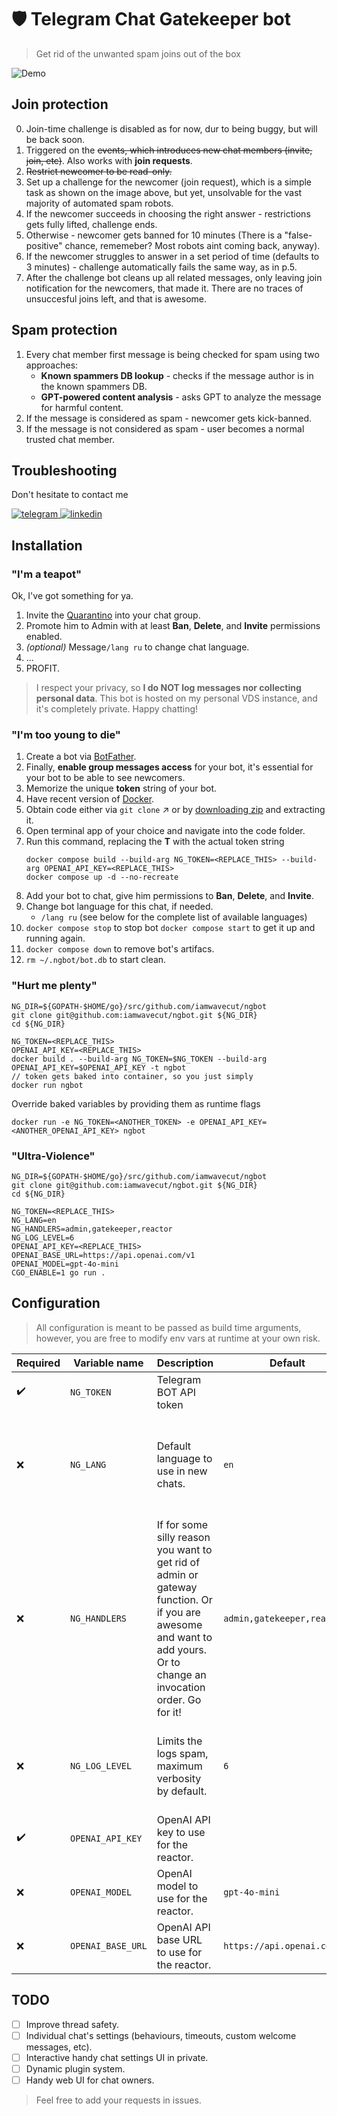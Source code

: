 # :shield: Telegram Chat Gatekeeper bot
> Get rid of the unwanted spam joins out of the box

![Demo](https://user-images.githubusercontent.com/239034/142725561-5fd80514-dae9-4d29-aa19-a7d2ad41e362.png)

## Join protection
0. Join-time challenge is disabled as for now, dur to being buggy, but will be back soon.
1. Triggered on the ~~events, which introduces new chat members (invite, join, etc)~~. Also works with **join requests**.
2. ~~Restrict newcomer to be read-only.~~
3. Set up a challenge for the newcomer (join request), which is a simple task as shown on the image above, but yet, unsolvable for the vast majority of automated spam robots.
4. If the newcomer succeeds in choosing the right answer - restrictions gets fully lifted, challenge ends.
5. Otherwise - newcomer gets banned for 10 minutes (There is a "false-positive" chance, rememeber? Most robots aint coming back, anyway).
6. If the newcomer struggles to answer in a set period of time (defaults to 3 minutes) - challenge automatically fails the same way, as in p.5.
7. After the challenge bot cleans up all related messages, only leaving join notification for the newcomers, that made it. There are no traces of unsuccesful joins left, and that is awesome.

## Spam protection
1. Every chat member first message is being checked for spam using two approaches:
    - **Known spammers DB lookup** - checks if the message author is in the known spammers DB.
    - **GPT-powered content analysis** - asks GPT to analyze the message for harmful content.
2. If the message is considered as spam - newcomer gets kick-banned.
3. If the message is not considered as spam - user becomes a normal trusted chat member.

## Troubleshooting
Don't hesitate to contact me

[![telegram](https://user-images.githubusercontent.com/239034/142726254-d3378dee-5b73-41b0-858d-b2a6e85dc735.png)
](https://t.me/WaveCut) [![linkedin](https://user-images.githubusercontent.com/239034/142726236-86c526e0-8fc3-4570-bd2d-fc7723d5dc09.png)
](https://linkedin.com/in/wavecut)

## Installation


### "I'm a teapot"

Ok, I've got something for ya.
1. Invite the [Quarantino](https://tg.me/nedoibot) into your chat group. 
2. Promote him to Admin with at least **Ban**, **Delete**, and **Invite** permissions enabled.
3. *(optional)* Message`/lang ru` to change chat language.
4. ...
5. PROFIT.

>I respect your privacy, so **I do NOT log messages nor collecting personal data**. This bot is hosted on my personal VDS instance, and it's completely private. Happy chatting!


### "I'm too young to die"
1. Create a bot via [BotFather](https://t.me/BotFather).
2. Finally, **enable group messages access** for your bot, it's essential for your bot to be able to see newcomers.
3. Memorize the unique **token** string of your bot.
4. Have recent version of [Docker](https://www.docker.com/get-started).
5. Obtain code either via `git clone` :arrow_upper_right: or by [downloading zip](https://github.com/iamwavecut/ngbot/archive/refs/heads/master.zip) and extracting it.
6. Open terminal app of your choice and navigate into the code folder.
7. Run this command, replacing the **T** with the actual token string
    ```
    docker compose build --build-arg NG_TOKEN=<REPLACE_THIS> --build-arg OPENAI_API_KEY=<REPLACE_THIS>
    docker compose up -d --no-recreate
    ```
8. Add your bot to chat, give him permissions to **Ban**, **Delete**, and **Invite**.
9. Change bot language for this chat, if needed.
    - `/lang ru` (see below for the complete list of available languages)
10. `docker compose stop` to stop bot `docker compose start` to get it up and running again.
11. `docker compose down` to remove bot's artifacs.
12. `rm ~/.ngbot/bot.db` to start clean.


### "Hurt me plenty"
```shell
NG_DIR=${GOPATH-$HOME/go}/src/github.com/iamwavecut/ngbot
git clone git@github.com:iamwavecut/ngbot.git ${NG_DIR}
cd ${NG_DIR}

NG_TOKEN=<REPLACE_THIS>
OPENAI_API_KEY=<REPLACE_THIS>
docker build . --build-arg NG_TOKEN=$NG_TOKEN --build-arg OPENAI_API_KEY=$OPENAI_API_KEY -t ngbot
// token gets baked into container, so you just simply
docker run ngbot
```
Override baked variables by providing them as runtime flags
```shell
docker run -e NG_TOKEN=<ANOTHER_TOKEN> -e OPENAI_API_KEY=<ANOTHER_OPENAI_API_KEY> ngbot
```


### "Ultra-Violence"
```shell
NG_DIR=${GOPATH-$HOME/go}/src/github.com/iamwavecut/ngbot
git clone git@github.com:iamwavecut/ngbot.git ${NG_DIR}
cd ${NG_DIR}

NG_TOKEN=<REPLACE_THIS>
NG_LANG=en
NG_HANDLERS=admin,gatekeeper,reactor
NG_LOG_LEVEL=6
OPENAI_API_KEY=<REPLACE_THIS>
OPENAI_BASE_URL=https://api.openai.com/v1
OPENAI_MODEL=gpt-4o-mini
CGO_ENABLE=1 go run .
```


## Configuration

> All configuration is meant to be passed as build time arguments, however, you are free to modify env vars at runtime at your own risk.

| Required           | Variable name     | Description                                                                                                                                                          | Default                     | Options                                                                                                                                                                            |
| ------------------ | ----------------- | -------------------------------------------------------------------------------------------------------------------------------------------------------------------- | --------------------------- | ---------------------------------------------------------------------------------------------------------------------------------------------------------------------------------- |
| :heavy_check_mark: | `NG_TOKEN`        | Telegram BOT API token                                                                                                                                               |                             |                                                                                                                                                                                    |
| :x:                | `NG_LANG`         | Default language to use in new chats.                                                                                                                                | `en`                        | `be,` `bg`, `cs`, `da`, `de`, `el`, `en`, `es`, `et`, `fi`, `fr`, `hu`, `id`, `it`, `ja`, `ko`, `lt`, `lv`, `nb`, `nl`, `pl`, `pt`, `ro`, `ru`, `sk`, `sl`, `sv`, `tr`, `uk`, `zh` |
| :x:                | `NG_HANDLERS`     | If for some silly reason you want to get rid of admin or gateway function. Or if you are awesome and want to add yours. Or to change an invocation order. Go for it! | `admin,gatekeeper,reactor`  | any combination of comma-separated default items.                                                                                                                                  |
| :x:                | `NG_LOG_LEVEL`    | Limits the logs spam, maximum verbosity by default.                                                                                                                  | `6`                         | `0`=Panic, `1`=Fatal, `2`=Error, `3`=Warn, `4`=Info, `5`=Debug, `6`=Trace                                                                                                          |
| :heavy_check_mark: | `OPENAI_API_KEY`  | OpenAI API key to use for the reactor.                                                                                                                               |                             |                                                                                                                                                                                    |
| :x:                | `OPENAI_MODEL`    | OpenAI model to use for the reactor.                                                                                                                                 | `gpt-4o-mini`               | `gpt-4o`, `gpt-4o-mini`, `...`                                                                                                                                                     |
| :x:                | `OPENAI_BASE_URL` | OpenAI API base URL to use for the reactor.                                                                                                                          | `https://api.openai.com/v1` | Any valid OpenAI API compliantbase URL                                                                                                                                             |

## TODO

- [ ] Improve thread safety.
- [ ] Individual chat's settings (behaviours, timeouts, custom welcome messages, etc).
- [ ] Interactive  handy chat settings UI in private.
- [ ] Dynamic plugin system.
- [ ] Handy web UI for chat owners.
> Feel free to add your requests in issues.
